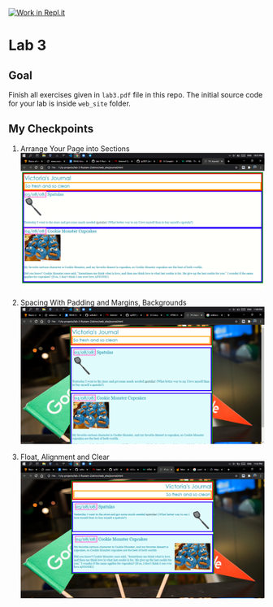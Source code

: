 [![Work in Repl.it](https://classroom.github.com/assets/work-in-replit-14baed9a392b3a25080506f3b7b6d57f295ec2978f6f33ec97e36a161684cbe9.svg)](https://classroom.github.com/online_ide?assignment_repo_id=4229409&assignment_repo_type=AssignmentRepo)
# Lab 3

## Goal
Finish all exercises given in `lab3.pdf` file in this repo. The initial source code for your lab is inside `web_site` folder.

## My Checkpoints
1. Arrange Your Page into Sections
<br><img src="img/1.png" width=600>

2. Spacing With Padding and Margins, Backgrounds
<br><img src="img/2.png" width=600>

3. Float, Alignment and Clear
<br><img src="img/3.png" width=600>